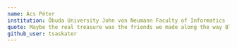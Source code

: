 ```yaml
---
name: Ács Péter
institution: Óbuda University John von Neumann Faculty of Informatics
quote: Maybe the real treasure was the friends we made along the way BlACK LIST BOYZ
github_user: tsaskater
---
```

